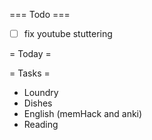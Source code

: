 === Todo ===
- [ ] fix youtube stuttering

= Today =


= Tasks = 
- Loundry
- Dishes
- English (memHack and anki)
- Reading
